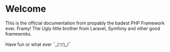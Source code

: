 # Welcome
This is the official documentation from propably the badest PHP Framework ever. Framy! The Ugly little brother from Laravel, Symfony and other good framewroks.

Have fun or what ever ¯\_(ツ)_/¯
